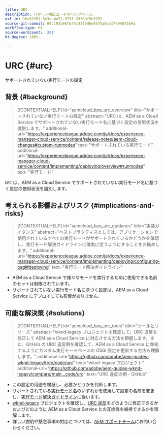 ```yaml
---
title: URC
description: パターン検出コードのヘルプページ。
exl-id: 1be61351-3e3e-4e51-973f-93f8bf9bf932
source-git-commit: 84c193b66fbf9c41f546e8575a0aa17e94043b9a
workflow-type: ht
source-wordcount: '261'
ht-degree: 100%

---
```


# URC {#urc}

サポートされていない実行モードの設定

## 背景 {#background}

>[!CONTEXTUALHELP]
>id="aemcloud_bpa_urc_overview"
>title="サポートされていない実行モードの設定"
>abstract="URC は、AEM as a Cloud Service でサポートされていない実行モード名に基づく設定の使用状況を識別します。"
>additional-url="https://experienceleague.adobe.com/ja/docs/experience-manager-cloud-service/content/release-notes/aem-cloud-changes#custom-runmodes" text="サポートされている実行モード"
>additional-url="https://experienceleague.adobe.com/ja/docs/experience-manager-cloud-service/content/implementing/deploying/overview#runmodes" text="実行モード"

`URC` は、AEM as a Cloud Service でサポートされていない実行モード名に基づく設定の使用状況を識別します。

## 考えられる影響およびリスク {#implications-and-risks}

>[!CONTEXTUALHELP]
>id="aemcloud_bpa_urc_guidance"
>title="実装ガイダンス"
>abstract="ベストプラクティスとしては、アプリケーションで使用されているすべての実行モードがサポートされているかどうかを確認し、実行モード解決ガイドラインに確実に従うようにすることをお勧めします。"
>additional-url="https://experienceleague.adobe.com/ja/docs/experience-manager-cloud-service/content/implementing/deploying/configuring-osgi#deploying" text="実行モード解決ガイドライン"

* AEM as a Cloud Service で様々なモードを実行するために使用できる名前のセットは制限されています。
* サポートされていない実行モード名に基づく設定は、AEM as a Cloud Service にデプロイしても影響がありません。

## 可能な解決策 {#solutions}

>[!CONTEXTUALHELP]
>id="aemcloud_bpa_urc_tools"
>title="ツールとリソース"
>abstract="wknd-legacy プロジェクトを確認して、URC 違反を修正して AEM as a Cloud Service に対応させる方法を把握します。また、GitHub の URC 違反例を確認して、AEM as a Cloud Service に準拠するようにカスタム実行モードベースの OSGi 設定を更新する方法も理解します。"
>additional-url="https://github.com/adobe/aem-guides-wknd-legacy/tree/code/urc" text="wknd-legacy プロジェクト"
>additional-url="https://github.com/adobe/aem-guides-wknd-legacy/compare/main...code/urc" text="URC 違反の例 - GitHub"

* この設定の用途を検証し、必要かどうかを判断します。
* サポートされている[実行モード名](https://experienceleague.adobe.com/ja/docs/experience-manager-cloud-service/content/release-notes/aem-cloud-changes#custom-runmodes)のいずれかを使用して設定の名前を変更し、[実行モード解決ガイドライン](https://experienceleague.adobe.com/ja/docs/experience-manager-cloud-service/content/implementing/deploying/configuring-osgi#runmode-resolution)に従います。
* [wknd-legacy](https://github.com/adobe/aem-guides-wknd-legacy/tree/code/urc) プロジェクトを確認し、[URC 違反](https://github.com/adobe/aem-guides-wknd-legacy/compare/main...code/urc)をどのように修正できるかおよびどのように AEM as a Cloud Service との互換性を維持できるかを理解します。
* 詳しい説明や懸念事項の対応については、[AEM サポートチーム](https://helpx.adobe.com/jp/enterprise/using/support-for-experience-cloud.html)にお問い合わせください。
